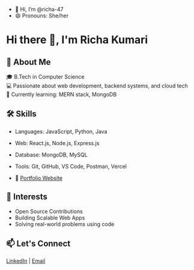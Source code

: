 - 👋 Hi, I’m @richa-47
- 😄 Pronouns: She/her

# Hi there 👋, I'm Richa Kumari

## 🚀 About Me
🎓 B.Tech in Computer Science  
💻 Passionate about web development, backend systems, and cloud tech  
🌱 Currently learning: MERN stack, MongoDB

## 🛠️ Skills
- Languages: JavaScript, Python, Java
- Web: React.js, Node.js, Express.js
- Database: MongoDB, MySQL
- Tools: Git, GitHub, VS Code, Postman, Vercel


- 🔗 [Portfolio Website](https://tinyurl.com/richa-portfolio47)


## 🎯 Interests
- Open Source Contributions
- Building Scalable Web Apps
- Solving real-world problems using code

## 📫 Let's Connect
[LinkedIn](https://linkedin.com/in/richa-kumari-4032752b2) | [Email](richakumari.rk03@gmail.com)


<!---
richa-47/richa-47 is a ✨ special ✨ repository because its `README.md` (this file) appears on your GitHub profile.
You can click the Preview link to view your changes.
--->
